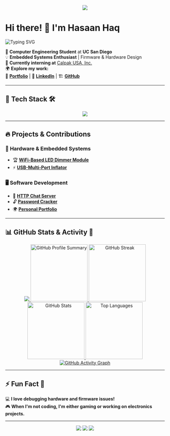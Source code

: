 <!-- Banner GIF -->
<p align="center">
  <img src="https://media1.tenor.com/m/1glY_gyV1zwAAAAC/initial-d-takumi-fujiwara.gif">
</p>

# Hi there! 👋 I'm **Hasaan Haq**  
![Typing SVG](https://readme-typing-svg.herokuapp.com?size=30&duration=3000&color=34D399&lines=Embedded+Systems+Engineer;Firmware+Developer;Hardware+Enthusiast;Tech+Tinkerer)

🚀 **Computer Engineering Student** at **UC San Diego**  
💡 **Embedded Systems Enthusiast** | Firmware & Hardware Design  
🔭 **Currently interning at** [Calpak USA, Inc.](https://calpak-usa.com/)  
🌍 **Explore my work:**  
🎨 [**Portfolio**](https://hasaanhaq04.github.io/hasaanhaq_portfolio/) | 💼 [**LinkedIn**](https://www.linkedin.com/in/hasaanhaq/) | 🏗️ [**GitHub**](https://github.com/hasaanhaq)

---

## 🚀 Tech Stack 🛠️  
<p align="center">
  <img src="https://skillicons.dev/icons?i=c,cpp,python,git,linux,arduino,vscode,raspberrypi,assembly" />
</p>

---

## 🔥 Projects & Contributions  
### 📡 **Hardware & Embedded Systems**
- 🏆 **[WiFi-Based LED Dimmer Module](https://github.com/hasaanhaq)**
- ⚡ **[USB-Multi-Port Inflator](https://github.com/hasaanhaq)**  

### 🖥 **Software Development**
- 💬 **[HTTP Chat Server](https://github.com/hasaanhaq/chatserver)**
- 🔓 **[Password Cracker](https://github.com/hasaanhaq/password_cracker)**
- 🌍 **[Personal Portfolio](https://github.com/hasaanhaq/hasaanhaq_portfolio)**  

---

## 📊 GitHub Stats & Activity 🚀  
<p align="center">

  <!-- 🐍 3D Contribution Graph -->
  <a href="https://github.com/hasaanhaq">
    <img src="https://github.com/hasaanhaq/hasaanhaq/raw/output/github-contribution-grid-snake.svg" />
  </a>

  <!-- 🎯 Profile Summary -->
  <a href="https://github.com/hasaanhaq">
    <img height="180em" src="https://github-profile-summary-cards.vercel.app/api/cards/profile-details?username=hasaanhaq&theme=dracula" alt="GitHub Profile Summary"/>
  </a>

  <!-- 🔥 GitHub Streak -->
  <a href="https://github.com/hasaanhaq">
    <img height="180em" src="https://github-readme-streak-stats.herokuapp.com/?user=hasaanhaq&theme=dracula&hide_border=true" alt="GitHub Streak"/>
  </a>

  <!-- 📊 GitHub Stats -->
  <a href="https://github.com/hasaanhaq">
    <img height="180em" src="https://github-readme-stats.vercel.app/api?username=hasaanhaq&show_icons=true&theme=dracula&hide_border=true" alt="GitHub Stats"/>
  </a>

  <!-- 🏆 Most Used Languages -->
  <a href="https://github.com/hasaanhaq">
    <img height="180em" src="https://github-readme-stats.vercel.app/api/top-langs/?username=hasaanhaq&layout=compact&theme=dracula&hide_border=true" alt="Top Languages"/>
  </a>

  <!-- 📈 Activity Graph -->
  <a href="https://github.com/hasaanhaq">
    <img src="https://github-readme-activity-graph.vercel.app/graph?username=hasaanhaq&theme=dracula&bg_color=0d1117&hide_border=true" alt="GitHub Activity Graph"/>
  </a>

</p>

---

## ⚡ Fun Fact 🎯  
💻 **I love debugging hardware and firmware issues!**  
🎮 **When I'm not coding, I'm either gaming or working on electronics projects.**  

---

<p align="center">
  <img src="https://forthebadge.com/images/badges/made-with-c.svg">
  <img src="https://forthebadge.com/images/badges/powered-by-coffee.svg">
  <img src="https://forthebadge.com/images/badges/built-with-love.svg">
</p>
